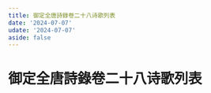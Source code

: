 ```yaml
---
title: 御定全唐詩錄卷二十八诗歌列表
date: '2024-07-07'
udate: '2024-07-07'
aside: false
---
```

# 御定全唐詩錄卷二十八诗歌列表

<PoemList :list="poems" :authorMap="authorMap" :chapternum="28" />

<script setup>
const chapter = '卷二十八';
import poems from '/data/qtsl/卷二十八/poems.json'
import authorMap from '/data/qtsl/卷二十八/author.json'
</script>
